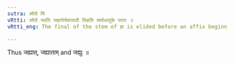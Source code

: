 ```yaml
---
sutra: लोपो यि
vRtti: लोपो भवति जहातेर्यकारादौ क्ङिति सार्वधातुके परतः ॥
vRtti_eng: The final of the stem of हा is elided before an affix beginning with य being a _Sarvadhatuka_ कित् or ङित् affix.

---
```

Thus जह्यात्, जह्याताम् and जह्युः ॥